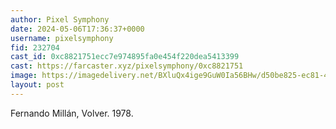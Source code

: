 ```yaml
---
author: Pixel Symphony
date: 2024-05-06T17:36:37+0000
username: pixelsymphony
fid: 232704
cast_id: 0xc8821751ecc7e974895fa0e454f220dea5413399
cast: https://farcaster.xyz/pixelsymphony/0xc8821751
image: https://imagedelivery.net/BXluQx4ige9GuW0Ia56BHw/d50be825-ec81-4efc-55dc-1781b39a4800/original
layout: post
---
```


Fernando Millán, Volver. 1978.

<img src='https://imagedelivery.net/BXluQx4ige9GuW0Ia56BHw/d50be825-ec81-4efc-55dc-1781b39a4800/original' alt='' referrerpolicy='no-referrer'/>
